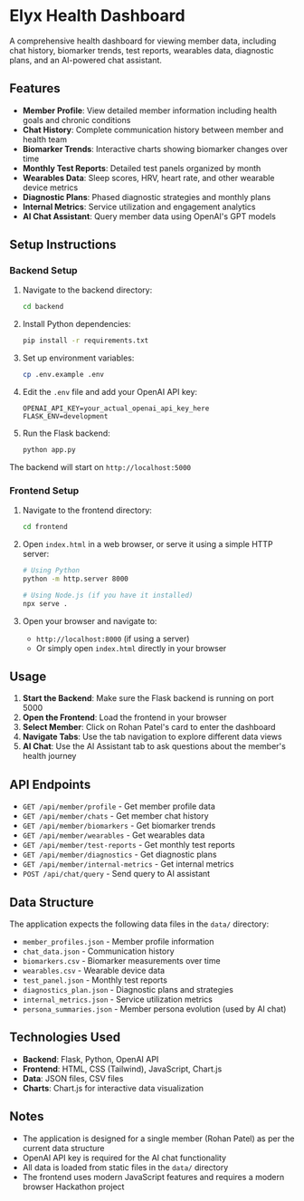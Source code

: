 # Elyx Health Dashboard

A comprehensive health dashboard for viewing member data, including chat history, biomarker trends, test reports, wearables data, diagnostic plans, and an AI-powered chat assistant.

## Features

- **Member Profile**: View detailed member information including health goals and chronic conditions
- **Chat History**: Complete communication history between member and health team
- **Biomarker Trends**: Interactive charts showing biomarker changes over time
- **Monthly Test Reports**: Detailed test panels organized by month
- **Wearables Data**: Sleep scores, HRV, heart rate, and other wearable device metrics
- **Diagnostic Plans**: Phased diagnostic strategies and monthly plans
- **Internal Metrics**: Service utilization and engagement analytics
- **AI Chat Assistant**: Query member data using OpenAI's GPT models

## Setup Instructions

### Backend Setup

1. Navigate to the backend directory:
   ```bash
   cd backend
   ```

2. Install Python dependencies:
   ```bash
   pip install -r requirements.txt
   ```

3. Set up environment variables:
   ```bash
   cp .env.example .env
   ```
   
4. Edit the `.env` file and add your OpenAI API key:
   ```
   OPENAI_API_KEY=your_actual_openai_api_key_here
   FLASK_ENV=development
   ```

5. Run the Flask backend:
   ```bash
   python app.py
   ```

The backend will start on `http://localhost:5000`

### Frontend Setup

1. Navigate to the frontend directory:
   ```bash
   cd frontend
   ```

2. Open `index.html` in a web browser, or serve it using a simple HTTP server:
   ```bash
   # Using Python
   python -m http.server 8000
   
   # Using Node.js (if you have it installed)
   npx serve .
   ```

3. Open your browser and navigate to:
   - `http://localhost:8000` (if using a server)
   - Or simply open `index.html` directly in your browser

## Usage

1. **Start the Backend**: Make sure the Flask backend is running on port 5000
2. **Open the Frontend**: Load the frontend in your browser
3. **Select Member**: Click on Rohan Patel's card to enter the dashboard
4. **Navigate Tabs**: Use the tab navigation to explore different data views
5. **AI Chat**: Use the AI Assistant tab to ask questions about the member's health journey

## API Endpoints

- `GET /api/member/profile` - Get member profile data
- `GET /api/member/chats` - Get member chat history
- `GET /api/member/biomarkers` - Get biomarker trends
- `GET /api/member/wearables` - Get wearables data
- `GET /api/member/test-reports` - Get monthly test reports
- `GET /api/member/diagnostics` - Get diagnostic plans
- `GET /api/member/internal-metrics` - Get internal metrics
- `POST /api/chat/query` - Send query to AI assistant

## Data Structure

The application expects the following data files in the `data/` directory:
- `member_profiles.json` - Member profile information
- `chat_data.json` - Communication history
- `biomarkers.csv` - Biomarker measurements over time
- `wearables.csv` - Wearable device data
- `test_panel.json` - Monthly test reports
- `diagnostics_plan.json` - Diagnostic plans and strategies
- `internal_metrics.json` - Service utilization metrics
- `persona_summaries.json` - Member persona evolution (used by AI chat)

## Technologies Used

- **Backend**: Flask, Python, OpenAI API
- **Frontend**: HTML, CSS (Tailwind), JavaScript, Chart.js
- **Data**: JSON files, CSV files
- **Charts**: Chart.js for interactive data visualization

## Notes

- The application is designed for a single member (Rohan Patel) as per the current data structure
- OpenAI API key is required for the AI chat functionality
- All data is loaded from static files in the `data/` directory
- The frontend uses modern JavaScript features and requires a modern browser
Hackathon project
